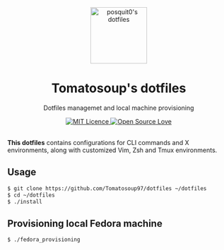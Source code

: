 <div align="center">
  <a href="https://github.com/posquit0/dotfiles" title="Identif.js">
    <img alt="posquit0's dotfiles" src="https://raw.githubusercontent.com/posquit0/dotfiles/master/icon.png" width="128px" />
  </a>
  <br />
  <h1>Tomatosoup's dotfiles</h1>
</div>

<p align="center">
  Dotfiles managemet and local machine provisioning
</p>

<div align="center">
  <a href="https://opensource.org/licenses/mit-license.php">
    <img alt="MIT Licence" src="https://badges.frapsoft.com/os/mit/mit.svg?v=103" />
  </a>
  <a href="https://github.com/ellerbrock/open-source-badge/">
    <img alt="Open Source Love" src="https://badges.frapsoft.com/os/v1/open-source.svg?v=103" />
  </a>
</div>

<br />

**This dotfiles** contains configurations for CLI commands and X environments, along with customized Vim, Zsh and Tmux environments.

## Usage

```bash
$ git clone https://github.com/Tomatosoup97/dotfiles ~/dotfiles
$ cd ~/dotfiles
$ ./install
```

## Provisioning local Fedora machine

```bash
$ ./fedora_provisioning
```
